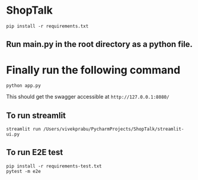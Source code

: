# ShopTalk

```aidl
pip install -r requirements.txt
```

## Run main.py in the root directory as a python file. 

# Finally run the following command
```
python app.py
```

This should get the swagger accessible at 
```http://127.0.0.1:8080/```

## To run streamlit 
```
streamlit run /Users/vivekprabu/PycharmProjects/ShopTalk/streamlit-ui.py
```

## To run E2E test
```commandline
pip install -r requirements-test.txt
pytest -m e2e
```